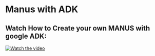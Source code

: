 # Manus with ADK

## Watch How to Create your own MANUS with google ADK:

[![Watch the video](https://www.gstatic.com/youtube/img/branding/youtubelogo/svg/youtubelogo.svg)](https://youtu.be/GjdZMIECpio)



